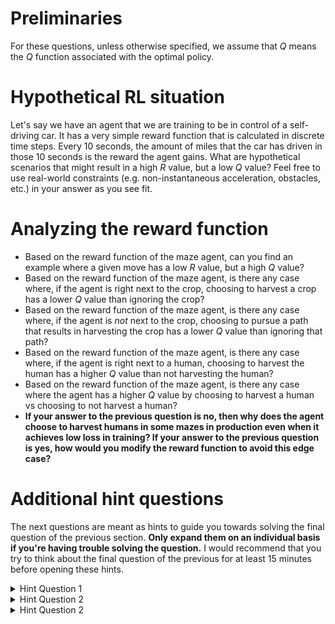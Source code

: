 # Preliminaries 

For these questions, unless otherwise specified, we assume that $Q$ means the
$Q$ function associated with the optimal policy.

# Hypothetical RL situation

Let's say we have an agent that we are training to be in control of a
self-driving car. It has a very simple reward function that is calculated in
discrete time steps. Every 10 seconds, the amount of miles that the car has
driven in those 10 seconds is the reward the agent gains. What are hypothetical
scenarios that might result in a high $R$ value, but a low $Q$ value? Feel free
to use real-world constraints (e.g. non-instantaneous acceleration, obstacles,
etc.) in your answer as you see fit.

# Analyzing the reward function

+ Based on the reward function of the maze agent, can you find an example where
  a given move has a low $R$ value, but a high $Q$ value?
+ Based on the reward function of the maze agent, is there any case where, if
  the agent is right next to the crop, choosing to harvest a crop has a lower
  $Q$ value than ignoring the crop?
+ Based on the reward function of the maze agent, is there any case where, if
  the agent is *not* next to the crop, choosing to pursue a path that results in
  harvesting the crop has a lower $Q$ value than ignoring that path?
+ Based on the reward function of the maze agent, is there any case where, if
  the agent is right next to a human, choosing to harvest the human has a higher
  $Q$ value than not harvesting the human?
+ Based on the reward function of the maze agent, is there any case where the
  agent has a higher $Q$ value by choosing to harvest a human vs choosing to not
  harvest a human?
+ **If your answer to the previous question is no, then why does the agent
  choose to harvest humans in some mazes in production even when it achieves low
  loss in training? If your answer to the previous question is yes, how would you
  modify the reward function to avoid this edge case?**

# Additional hint questions

The next questions are meant as hints to guide you towards solving the final
question of the previous section. **Only expand them on an individual basis if
you're having trouble solving the question.** I would recommend that you try to
think about the final question of the previous for at least 15 minutes before
opening these hints.

<details>
<summary>Hint Question 1</summary>
Are there any kinds of mazes that the current training code does not generate?
</details>

<details>
<summary>Hint Question 2</summary>
What guarantees do we have on the behavior of agents on mazes that are not
observed in its training set?
</details>

<details>
<summary>Hint Question 2</summary>
Are the mazes on which the agent goes to harvest humans present in the mazes
that are generated by the training code?
</details>
